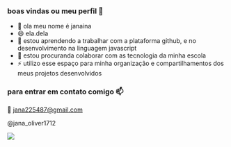 ### boas vindas ou meu perfil 🖤


- 👋 ola meu nome é janaina
- 😄 ela.dela 
- 🌱 estou aprendendo a trabalhar com a plataforma github, e no desenvolvimento na linguagem javascript
- 💞️ estou procuranda colaborar com as tecnologia da minha escola 
- ⚡ utilizo esse espaço para minha organização e compartilhamentos dos meus projetos desenvolvidos

### para entrar em contato comigo 📫
📧 jana225487@gmail.com

@jana_oliver1712

![](https://media1.tenor.com/m/uPKlSs6f4NkAAAAd/bora-la-entao-lets-go-then.gif)
